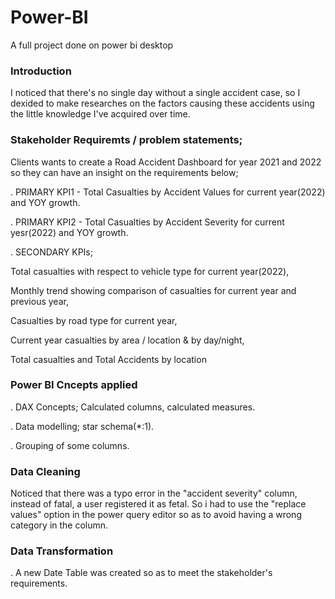 # Power-BI
A full project done on power bi desktop

### Introduction
I noticed that there's no single day without a single accident case, so I dexided to make researches on the factors causing these accidents using the little knowledge I've acquired over time.

### Stakeholder Requiremts / problem statements;
Clients wants to create a Road Accident Dashboard for year 2021 and 2022 so they can have an insight on the requirements below;

. PRIMARY KPI1 -  Total Casualties by Accident Values for current year(2022) and YOY growth.

. PRIMARY KPI2 - Total Casualties by Accident Severity for current yesr(2022) and YOY growth.



.                     SECONDARY KPIs;

Total casualties with respect to vehicle type for current year(2022),

Monthly trend showing comparison of casualties for current year and previous year,

Casualties by road type for current year,

Current year casualties by area / location & by day/night,

Total casualties and Total Accidents by location


### Power BI Cncepts applied
. DAX Concepts; Calculated columns, calculated measures.

. Data modelling; star schema(*:1).

. Grouping of some columns.

### Data Cleaning
Noticed that there was a typo error in the "accident severity" column, instead of fatal, a user registered it as fetal. So i had to use the "replace values" option in the power query editor so as to avoid having a wrong category in the column.

### Data Transformation
. A new Date Table was created so as to meet the stakeholder's requirements.
